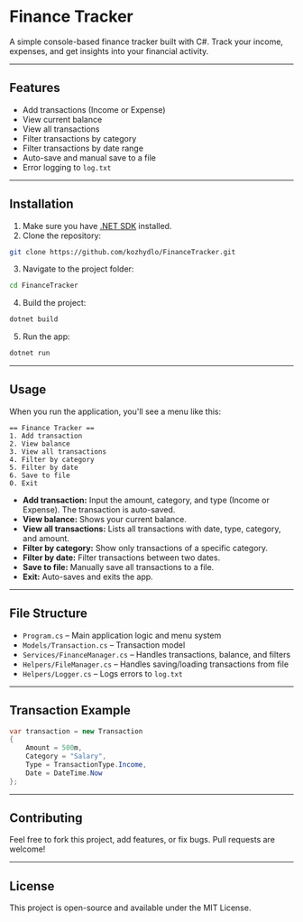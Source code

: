 # Finance Tracker

A simple console-based finance tracker built with C#. Track your income, expenses, and get insights into your financial activity.

---

## Features

* Add transactions (Income or Expense)
* View current balance
* View all transactions
* Filter transactions by category
* Filter transactions by date range
* Auto-save and manual save to a file
* Error logging to `log.txt`

---

## Installation

1. Make sure you have [.NET SDK](https://dotnet.microsoft.com/download) installed.
2. Clone the repository:

```bash
git clone https://github.com/kozhydlo/FinanceTracker.git
```

3. Navigate to the project folder:

```bash
cd FinanceTracker
```

4. Build the project:

```bash
dotnet build
```

5. Run the app:

```bash
dotnet run
```

---

## Usage

When you run the application, you'll see a menu like this:

```
== Finance Tracker ==
1. Add transaction
2. View balance
3. View all transactions
4. Filter by category
5. Filter by date
6. Save to file
0. Exit
```

* **Add transaction:** Input the amount, category, and type (Income or Expense). The transaction is auto-saved.
* **View balance:** Shows your current balance.
* **View all transactions:** Lists all transactions with date, type, category, and amount.
* **Filter by category:** Show only transactions of a specific category.
* **Filter by date:** Filter transactions between two dates.
* **Save to file:** Manually save all transactions to a file.
* **Exit:** Auto-saves and exits the app.

---

## File Structure

* `Program.cs` – Main application logic and menu system
* `Models/Transaction.cs` – Transaction model
* `Services/FinanceManager.cs` – Handles transactions, balance, and filters
* `Helpers/FileManager.cs` – Handles saving/loading transactions from file
* `Helpers/Logger.cs` – Logs errors to `log.txt`

---

## Transaction Example

```csharp
var transaction = new Transaction
{
    Amount = 500m,
    Category = "Salary",
    Type = TransactionType.Income,
    Date = DateTime.Now
};
```

---

## Contributing

Feel free to fork this project, add features, or fix bugs. Pull requests are welcome!

---

## License

This project is open-source and available under the MIT License.

